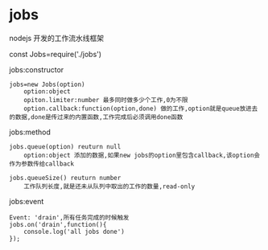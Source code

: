 # jobs
nodejs 开发的工作流水线框架

const Jobs=require('./jobs')

jobs:constructor

    jobs=new Jobs(option)
        option:object 
        opiton.limiter:number 最多同时做多少个工作,0为不限
        option.callback:function(option,done) 做的工作,option就是queue放进去的数据,done是传过来的内置函数,工作完成后必须调用done函数
                        
jobs:method

    jobs.queue(option) reuturn null
        option:object 添加的数据,如果new jobs的option里包含callback,该option会作为参数传给callback

    jobs.queueSize() reuturn number
        工作队列长度,就是还未从队列中取出的工作的数量,read-only
        
        
jobs:event

    Event: 'drain',所有任务完成的时候触发
    jobs.on('drain',function(){
        console.log('all jobs done')
    }); 
